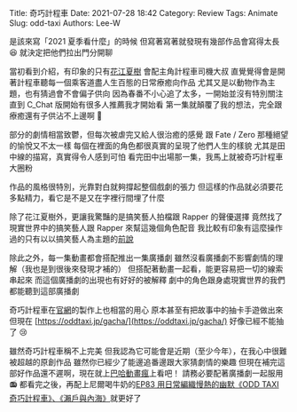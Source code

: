 Title: 奇巧計程車
Date: 2021-07-28 18:42
Category: Review
Tags: Animate
Slug: odd-taxi
Authors: Lee-W

是該來寫「2021 夏季看什麼」的時候
但寫著寫著就發現有幾部作品會寫得太長 😆
就決定把他們拉出門分開聊

<!--more-->

當初看到介紹，有印象的只有[花江夏樹](https://zh.wikipedia.org/zh-tw/%E8%8A%B1%E6%B1%9F%E5%A4%8F%E6%A8%B9) 會配主角計程車司機大叔
直覺覺得會是開著計程車聽每一個乘客道盡人生百態的日常療癒向作品
尤其又是以動物作為主題，也有猜過會不會偏子供向
因為春番不小心追了太多，一開始並沒有特別關注
直到 C_Chat 版開始有很多人推薦我才開始看
第一集就顛覆了我的想法，完全跟療癒還有子供沾不上邊啊 🤣

部分的劇情相當致鬱，但每次被虐完又給人很治癒的感覺
跟 Fate / Zero 那種絕望的愉悅又不太一樣
每個在裡面的角色都很真實的呈現了他們人生的樣貌
尤其是田中線的描寫，真實得令人感到可怕
看完田中出場那一集，我馬上就被奇巧計程車大圈粉

作品的風格很特別，光靠對白就夠撐起整個戲劇的張力
但這樣的作品就必須要花多點精力，看它是不是又在字裡行間埋了什麼

除了花江夏樹外，更讓我驚豔的是搞笑藝人拍檔跟 Rapper 的聲優選擇
竟然找了現實世界中的搞笑藝人跟 Rapper 來幫這幾個角色配音
我比較有印象有這麼操作過的只有以以搞笑藝人為主題的[前說](https://ani.gamer.com.tw/animeVideo.php?sn=18491)

除此之外，每一集動畫都會搭配推出一集廣播劇
雖然沒看廣播劇不影響劇情的理解（我也是到很後來發現才補的）
但搭配著動畫一起看，能更容易把一切的線索串起來
而這個廣播劇的出現也有好好的被解釋
劇中的角色跟身處現實世界的我們都能聽到這部廣播劇

奇巧計程車在[官網](https://oddtaxi.jp/)的製作上也相當的用心
原本甚至有把故事中的抽卡手遊做出來
但現在 [https://oddtaxi.jp/gacha/](https://oddtaxi.jp/gacha/) 好像已經不能抽了 😢

雖然奇巧計程車稱不上完美
但我認為它可能會是近期（至少今年），在我心中很難被超越的原創作品
雖然你已經少了能邊追番邊跟大家猜劇情的樂趣
但現在補完這部好作品還不遲啊，現在就上[巴哈動畫瘋](https://ani.gamer.com.tw/animeVideo.php?sn=22238)上看吧！
請務必要配著廣播劇一起服用 📻
都看完之後，再配上尼爾喝牛奶的[EP83 用日常編織慢熱的幽默《ODD TAXI 奇巧計程車》、《瀨戶與內海》](https://neildrinkmilk.firstory.io/episodes/ckqa881hn9qqd0880e6qm6d6f)就更好了